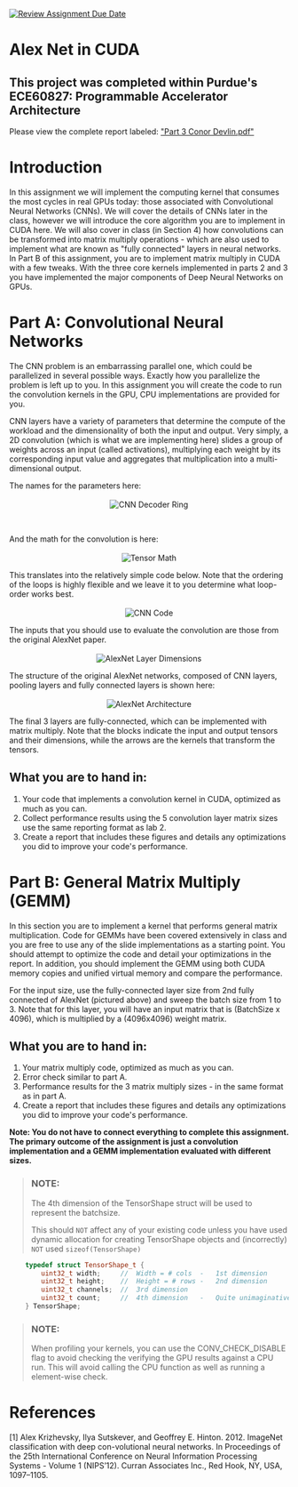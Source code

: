 [![Review Assignment Due Date](https://classroom.github.com/assets/deadline-readme-button-22041afd0340ce965d47ae6ef1cefeee28c7c493a6346c4f15d667ab976d596c.svg)](https://classroom.github.com/a/BLRicMtN)

# Alex Net in CUDA

## This project was completed within Purdue's ECE60827: Programmable Accelerator Architecture

Please view the complete report labeled: ["Part 3 Conor Devlin.pdf"](https://github.com/texashodlr/CUDA_AlexNet/blob/main/Report%203%20-%20Conor%20Devlin.pdf)

# Introduction


In this assignment we will implement the computing kernel that
consumes the most cycles in real GPUs today: those associated with Convolutional
Neural Networks (CNNs). We will cover the details of CNNs later in the class,
however we will introduce the core algorithm you are to implement in CUDA here.
We will also cover in class (in Section 4) how convolutions can be transformed
into matrix multiply operations - which are also used to implement what are
known as "fully connected" layers in neural networks.
In Part B of this assignment, you are to implement matrix multiply in
CUDA with a few tweaks. With the three core kernels implemented in parts 2 and 3
you have implemented the major components of Deep Neural Networks on GPUs.

# Part A: Convolutional Neural Networks

The CNN problem is an embarrassing parallel one, which could be parallelized in
several possible ways. Exactly how you parallelize the problem is left up to
you. In this assignment you will create the code to run the convolution kernels
in the GPU, CPU implementations are provided for you.


CNN layers have a variety of parameters that determine the compute of the
workload and the dimensionality of both the input and output. Very simply, a 2D
convolution (which is what we are implementing here) slides a group of weights
across an input (called activations), multiplying each weight by its
corresponding input value and aggregates that multiplication into a
multi-dimensional output.

The names for the parameters here:
<span style="display:block;text-align:center">\
    ![CNN Decoder Ring](./figs/decoder-ring.png)
</span>

<br>

And the math for the convolution is here:
<span style="display:block;text-align:center">\
    ![Tensor Math](./figs/tensor-compute.png)
</span>


This translates into the relatively simple code below. Note that the ordering
of the loops is highly flexible and we leave it to you determine what loop-order
works best.
<span style="display:block;text-align:center">\
    ![CNN Code](./figs/cnn-code.png)
</span>

The inputs that you should use to evaluate the convolution are those from the
original AlexNet paper.
<span style="display:block;text-align:center">\
    ![AlexNet Layer Dimensions](./figs/anet-table.png)
</span>

The structure of the original AlexNet networks, composed of CNN layers, pooling
layers and fully connected layers is shown here:
<span style="display:block;text-align:center">\
    ![AlexNet Architecture](./figs/alexnet.png)
</span>

The final 3 layers are fully-connected, which can be implemented with matrix
multiply. Note that the blocks indicate the input and output tensors and their
dimensions, while the arrows are the kernels that transform the tensors.

## What you are to hand in:

1. Your code that implements a convolution kernel in CUDA,
   optimized as much as you can.
1. Collect performance results using the 5 convolution layer matrix sizes use
   the same reporting format as lab 2.
1. Create a report that includes these figures and details any optimizations you
   did to improve your code's performance.


# Part B: General Matrix Multiply (GEMM)

In this section you are to implement a kernel that performs general matrix
multiplication. Code for GEMMs have been covered extensively in class and you
are free to use any of the slide implementations as a starting point. You should
attempt to optimize the code and detail your optimizations in the report.
In addition, you should implement the GEMM using both CUDA memory copies and unified
virtual memory and compare the performance.

For the input size, use the fully-connected layer size from 2nd fully connected
of AlexNet (pictured above) and sweep the batch size from 1 to 3.
Note that for this layer, you will have an input matrix that is 
(BatchSize x 4096), which is multiplied by a (4096x4096) weight matrix.


## What you are to hand in:

1. Your matrix multiply code, optimized as much as you can.
1. Error check similar to part A.
1. Performance results for the 3 matrix multiply sizes - in the same format as
   in part A.
1. Create a report that includes these figures and details any optimizations you
   did to improve your code's performance.

**Note: You do not have to connect everything to complete this assignment. The
primary outcome of the assignment is just a convolution implementation and a
GEMM implementation evaluated with different sizes.**

> ### NOTE:
>
> The 4th dimension of the TensorShape struct will be used to represent the batchsize.
> 
> This should `NOT` affect any of your existing code unless you have used dynamic allocation for creating TensorShape objects and (incorrectly) `NOT` used `sizeof(TensorShape)`

```C++
	typedef struct TensorShape_t {
		uint32_t width;		//	Width = # cols	-	1st dimension
		uint32_t height;	//	Height = # rows	-	2nd dimension
		uint32_t channels;	//	3rd dimension
		uint32_t count;		//	4th dimension	-	Quite unimaginative .. I know
	} TensorShape;
```
> ### NOTE:
>
> When profiling your kernels, you can use the CONV_CHECK_DISABLE flag to avoid checking the verifying the GPU results against a CPU run. 
> This will avoid calling the CPU function as well as running a element-wise check.

# References

<a id="1">[1]</a>
Alex Krizhevsky, Ilya Sutskever, and Geoffrey E. Hinton. 2012. ImageNet classification with deep con-volutional neural networks. In Proceedings of the 25th International Conference on Neural Information Processing Systems - Volume 1 (NIPS’12). Curran Associates Inc., Red Hook, NY, USA, 1097–1105.
